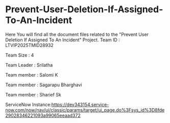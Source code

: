 # Prevent-User-Deletion-If-Assigned-To-An-Incident
Here You will find all the document files related to the "Prevent User Deletion If Assigned To An Incident" Project.
Team ID : LTVIP2025TMID28932

Team Size : 4

Team Leader : Srilatha

Team member : Salomi K

Team member : Sagarapu Bharghavi

Team member : Sharief Sk

ServiceNow Instance:https://dev343154.service-now.com/now/nav/ui/classic/params/target/ui_page.do%3Fsys_id%3D8fde29028346221093a99065eeaad372
